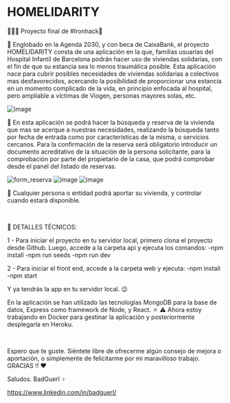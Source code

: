 # HOMELIDARITY

:rocket::rocket::rocket: Proyecto final de #Ironhack&#x1F499;

:large_blue_circle: Englobado en la Agenda 2030, y con beca de CaixaBank, el proyecto HOMELIDARITY consta de una aplicación en la que, familias usuarias del Hospital Infantil de Barcelona podrán hacer uso de viviendas solidarias, con el fin de que su estancia sea lo menos traumática posible. Esta aplicación nace para cubrir posibles necesidades de viviendas solidarias a colectivos mas desfavorecidos, acercando la posibilidad de proporcionar una estancia en un momento complicado de la vida, en principio enfocada al hospital, pero ampliable a víctimas de Viogen, personas mayores solas, etc.

![image](https://user-images.githubusercontent.com/69985189/122672624-dad72b00-d1cc-11eb-8138-530e16c0eb38.png)

:large_blue_circle: En esta aplicación se podrá hacer la búsqueda y reserva de la vivienda que mas se acerque a nuestras necesidades, realizando la búsqueda tanto por fecha de entrada como por características de la misma, o servicios cercanos. Para la confirmación de la reserva será obligatorio introducir un documento acreditativo de la situación de la persona solicitante, para la comprobación por parte del propietario de la casa, que podrá comprobar desde el panel del listado de reservas.

![form_reserva](https://user-images.githubusercontent.com/69985189/122676529-cc920a80-d1de-11eb-82b0-dca1a76caa99.png)
![image](https://user-images.githubusercontent.com/69985189/122672872-06a6e080-d1ce-11eb-9466-f8051a1ec041.png)
![image](https://user-images.githubusercontent.com/69985189/122672906-35bd5200-d1ce-11eb-8d0f-4bfa0a5ab667.png)

:large_blue_circle: Cualquier persona o entidad podrá aportar su vivienda, y controlar cuando estará disponible.

<br>

:red_circle: DETALLES TÉCNICOS:

1 - Para iniciar el proyecto en tu servidor local, primero clona el proyecto desde Github. Luego, accede a la carpeta api y ejecuta los comandos:
    -npm install
    -npm run seeds
    -npm run dev
    
2 - Para iniciar el front end, accede a la carpeta web y ejecuta:
    -npm install
    -npm start
    
Y ya tendrás la app en tu servidor local. :wink:

   
En la aplicación se han utilizado las tecnologías MongoDB para la base de datos, Express como framework de Node, y React. :atom_symbol:
:warning: Ahora estoy trabajando en Docker para gestinar la aplicación y posteriormente desplegarla en Heroku.


<br>

Espero que te guste.
Siéntete libre de ofrecerme algún consejo de mejora o aportación, o simplemente de felicitarme por mi maravilloso trabajo. GRACIAS	:bangbang: :hearts:

Saludos.
BadGuerl :female_sign:

https://www.linkedin.com/in/badguerl/

